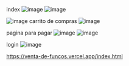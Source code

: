 index
![image](https://github.com/Bjohan23/venta-de-funcos-/assets/83877227/bb2afa88-2cb8-499e-9993-68daac8b9bce)
![image](https://github.com/Bjohan23/venta-de-funcos-/assets/83877227/0453d8f4-4dc0-49d0-b6e6-30b706a90f35)

![image](https://github.com/Bjohan23/venta-de-funcos-/assets/83877227/a72ba614-1761-4c82-8bc0-af3aae4b2b2f)
carrito de compras
![image](https://github.com/Bjohan23/venta-de-funcos-/assets/83877227/b5a83b7c-337a-407d-bd54-2afa9acaf7ec)

pagina para pagar 
![image](https://github.com/Bjohan23/venta-de-funcos-/assets/83877227/40fec064-8a08-44e8-a26b-92546bb71174)
![image](https://github.com/Bjohan23/venta-de-funcos-/assets/83877227/c9bf119f-26bc-449d-bb22-e3e68c36a47d)

login 
![image](https://github.com/Bjohan23/venta-de-funcos-/assets/83877227/126b312c-c469-4cb8-b1f7-1b38a7c0ada2)

https://venta-de-funcos.vercel.app/index.html
